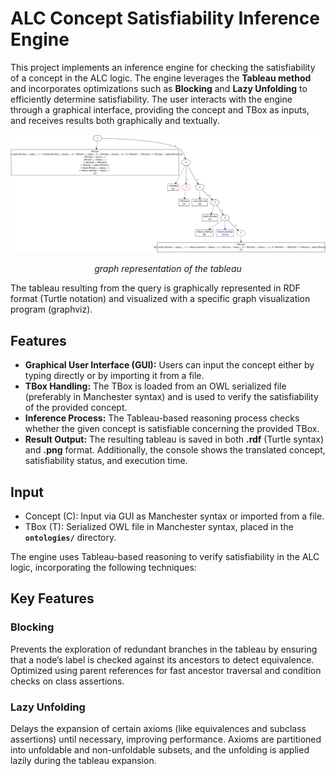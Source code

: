 # ALC Concept Satisfiability Inference Engine


This project implements an inference engine for checking the satisfiability of a concept in the ALC logic. The engine leverages the **Tableau method** and incorporates optimizations such as **Blocking** and **Lazy Unfolding** to efficiently determine satisfiability. The user interacts with the engine through a graphical interface, providing the concept and TBox as inputs, and receives results both graphically and textually.

<div align="center">
  <img src="results/tableau_graph.png" alt="Tableau Graph" width="900"/>
  <p><em>graph representation of the tableau</em></p>
</div>

The tableau resulting from the query is graphically represented in RDF format (Turtle notation) and visualized with a specific graph visualization program (graphviz).

## Features
- **Graphical User Interface (GUI):** Users can input the concept either by typing directly or by importing it from a file.
- **TBox Handling:** The TBox is loaded from an OWL serialized file (preferably in Manchester syntax) and is used to verify the satisfiability of the provided concept.
- **Inference Process:** The Tableau-based reasoning process checks whether the given concept is satisfiable concerning the provided TBox.
- **Result Output:** The resulting tableau is saved in both **.rdf** (Turtle syntax) and **.png** format. Additionally, the console shows the translated concept, satisfiability status, and execution time.

## Input

- Concept (C): Input via GUI as Manchester syntax or imported from a file.
- TBox (T): Serialized OWL file in Manchester syntax, placed in the **`ontologies/`** directory. 

The engine uses Tableau-based reasoning to verify satisfiability in the ALC logic, incorporating the following techniques:


## Key Features

### Blocking
Prevents the exploration of redundant branches in the tableau by ensuring that a node’s label is checked against its ancestors to detect equivalence.
Optimized using parent references for fast ancestor traversal and condition checks on class assertions.

### Lazy Unfolding
Delays the expansion of certain axioms (like equivalences and subclass assertions) until necessary, improving performance.
Axioms are partitioned into unfoldable and non-unfoldable subsets, and the unfolding is applied lazily during the tableau expansion.
